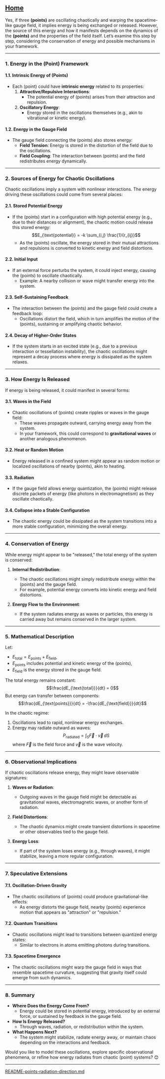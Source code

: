 [Home](https://t2m.io/VwvDcuw)
---

Yes, if three **(points)** are oscillating chaotically and warping the spacetime-like gauge field, it implies energy is being exchanged or released. However, the source of this energy and how it manifests depends on the dynamics of the **(points)** and the properties of the field itself. Let’s examine this step by step, considering the conservation of energy and possible mechanisms in your framework.

---

### **1. Energy in the (Point) Framework**
#### **1.1. Intrinsic Energy of (Points)**
- Each (point) could have **intrinsic energy** related to its properties:
  1. **Attractive/Repulsive Interactions**:
     - The potential energy of (points) arises from their attraction and repulsion.
  2. **Oscillatory Energy**:
     - Energy stored in the oscillations themselves (e.g., akin to vibrational or kinetic energy).

#### **1.2. Energy in the Gauge Field**
- The gauge field connecting the (points) also stores energy:
  - **Field Tension**: Energy is stored in the distortion of the field due to the oscillations.
  - **Field Coupling**: The interaction between (points) and the field redistributes energy dynamically.

---

### **2. Sources of Energy for Chaotic Oscillations**
Chaotic oscillations imply a system with nonlinear interactions. The energy driving these oscillations could come from several places:

#### **2.1. Stored Potential Energy**
- If the (points) start in a configuration with high potential energy (e.g., due to their distances or alignment), the chaotic motion could release this stored energy:
  $$E_{\text{potential}} = -k \sum_{i,j} \frac{1}{r_{ij}}$$
  - As the (points) oscillate, the energy stored in their mutual attractions and repulsions is converted to kinetic energy and field distortions.

#### **2.2. Initial Input**
- If an external force perturbs the system, it could inject energy, causing the (points) to oscillate chaotically.
  - Example: A nearby collision or wave might transfer energy into the system.

#### **2.3. Self-Sustaining Feedback**
- The interaction between the (points) and the gauge field could create a feedback loop:
  - Oscillations distort the field, which in turn amplifies the motion of the (points), sustaining or amplifying chaotic behavior.

#### **2.4. Decay of Higher-Order States**
- If the system starts in an excited state (e.g., due to a previous interaction or tessellation instability), the chaotic oscillations might represent a decay process where energy is dissipated as the system relaxes.

---

### **3. How Energy Is Released**
If energy is being released, it could manifest in several forms:

#### **3.1. Waves in the Field**
- Chaotic oscillations of (points) create ripples or waves in the gauge field:
  - These waves propagate outward, carrying energy away from the system.
  - In your framework, this could correspond to **gravitational waves** or another analogous phenomenon.

#### **3.2. Heat or Random Motion**
- Energy released in a confined system might appear as random motion or localized oscillations of nearby (points), akin to heating.

#### **3.3. Radiation**
- If the gauge field allows energy quantization, the (points) might release discrete packets of energy (like photons in electromagnetism) as they oscillate chaotically.

#### **3.4. Collapse into a Stable Configuration**
- The chaotic energy could be dissipated as the system transitions into a more stable configuration, minimizing the overall energy.

---

### **4. Conservation of Energy**
While energy might appear to be "released," the total energy of the system is conserved:
1. **Internal Redistribution**:
   - The chaotic oscillations might simply redistribute energy within the (points) and the gauge field.
   - For example, potential energy converts into kinetic energy and field distortions.

2. **Energy Flow to the Environment**:
   - If the system radiates energy as waves or particles, this energy is carried away but remains conserved in the larger system.

---

### **5. Mathematical Description**
Let:
- $E_{\text{total}} = E_{\text{points}} + E_{\text{field}}$,
- $E_{\text{points}}$ includes potential and kinetic energy of the (points),
- $E_{\text{field}}$ is the energy stored in the gauge field.

The total energy remains constant:
$$\frac{dE_{\text{total}}}{dt} = 0$$
But energy can transfer between components:
$$\frac{dE_{\text{points}}}{dt} = -\frac{dE_{\text{field}}}{dt}$$

In the chaotic regime:
1. Oscillations lead to rapid, nonlinear energy exchanges.
2. Energy may radiate outward as waves:
   $$P_{\text{radiated}} = \int_S \vec{F} \cdot \vec{v} \, dS$$
   where $\vec{F}$ is the field force and $\vec{v}$ is the wave velocity.

---

### **6. Observational Implications**
If chaotic oscillations release energy, they might leave observable signatures:
1. **Waves or Radiation**:
   - Outgoing waves in the gauge field might be detectable as gravitational waves, electromagnetic waves, or another form of radiation.

2. **Field Distortions**:
   - The chaotic dynamics might create transient distortions in spacetime or other observables tied to the gauge field.

3. **Energy Loss**:
   - If part of the system loses energy (e.g., through waves), it might stabilize, leaving a more regular configuration.

---

### **7. Speculative Extensions**
#### **7.1. Oscillation-Driven Gravity**
- The chaotic oscillations of (points) could produce gravitational-like effects:
  - As energy distorts the gauge field, nearby (points) experience motion that appears as "attraction" or "repulsion."

#### **7.2. Quantum Transitions**
- Chaotic oscillations might lead to transitions between quantized energy states:
  - Similar to electrons in atoms emitting photons during transitions.

#### **7.3. Spacetime Emergence**
- The chaotic oscillations might warp the gauge field in ways that resemble spacetime curvature, suggesting that gravity itself could emerge from such dynamics.

---

### **8. Summary**
- **Where Does the Energy Come From?**
  - Energy could be stored in potential energy, introduced by an external force, or sustained by feedback in the gauge field.
- **How Is Energy Released?**
  - Through waves, radiation, or redistribution within the system.
- **What Happens Next?**
  - The system might stabilize, radiate energy away, or maintain chaos depending on the interactions and feedback.

Would you like to model these oscillations, explore specific observational phenomena, or refine how energy radiates from chaotic (point) systems? 😊


---

[README-points-radiation-direction.md](https://t2m.io/ZoTZGUu)

